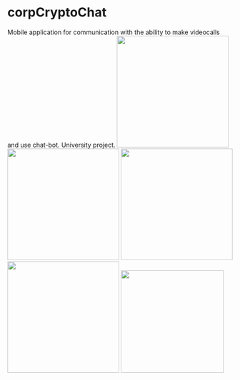 # corpCryptoChat
Mobile application for communication with the ability to make videocalls and use chat-bot. University project.
<img src="https://user-images.githubusercontent.com/57170697/146686497-0ded2986-2af3-49a9-a6f8-33c9d31e6ae6.png" width="250">
<img src="https://user-images.githubusercontent.com/57170697/146686501-d662416e-83a0-447f-913e-daf746866723.png" width="250">
<img src="https://user-images.githubusercontent.com/57170697/146686507-afcce0b0-bb79-4792-8d89-c1620643b7fe.png" width="250">
<img src="https://user-images.githubusercontent.com/57170697/146686511-74b52d87-2d97-44e3-8cdb-7a13b88257fb.png" width="250">
<img src="https://github.com/ArturPronin/corpCryptoChat/blob/b212ffd817389c7765c9b7867fc320dc18577b92/app_video_demonstration.gif" width="230">
